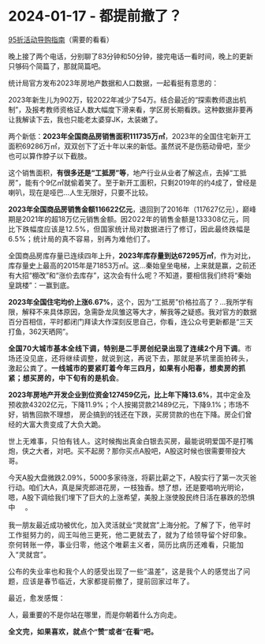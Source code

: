 # 2024-01-17 - 都提前撤了？

<p style="visibility: visible;"><a target="_blank" href="http://mp.weixin.qq.com/s?__biz=Mzg2MTg2OTYzNQ==&amp;mid=2247484154&amp;idx=1&amp;sn=99581868b9e19cb0fce43eec7e6480a6&amp;chksm=ce11c1d6f96648c046f23d47944f02cb8ef103adb7fbb71ef21386c47f5e09d4f1e6af105ad8&amp;scene=21#wechat_redirect" textvalue="天叙 | 春节茶礼导购指南" linktype="text" imgurl="" imgdata="null" data-itemshowtype="0" tab="innerlink" data-linktype="2" style="visibility: visible;" hasload="1">95折活动导购指南</a>（需要的看看）<br style="visibility: visible;"></p><p style="visibility: visible;">晚上接了两个电话，分别聊了83分钟和50分钟，接完电话一看时间，晚上的更新只够码个简篇了，那就简篇吧。<br style="visibility: visible;"></p><p style="visibility: visible;">统计局官方发布2023年房地产数据和人口数据，一起看挺有意思的：</p><p style="visibility: visible;">2023年新生儿为902万，较2022年减少了54万。结合最近的“探索教师退出机制”，及报考教师资格证人数大幅度下滑来看，学区房长期看跌。这种数据非要再让我解读下去，我也只能老太婆穿JK，太装嫩了。</p><p style="visibility: visible;">两个新低：<strong style="visibility: visible;">2023年全国商品房销售面积111735万㎡</strong>，2023年的全国住宅新开工面积69286万㎡，双双创下了近十年以来的新低。虽然说不是伤筋动骨吧，至少也可以算作脖子以下截肢。</p><p style="visibility: visible;">这个销售面积，<strong style="visibility: visible;">有很多还是“工抵房”等</strong>，地产行业从业者了解这点，去掉“工抵房”，能有个9亿㎡就偷着笑了。至于新开工面积，只剩2019年的约4成了，曾经是喇叭，现在是哑巴...人生无限好，只要不比较。</p><p style="visibility: visible;"><strong style="visibility: visible;">2023年全国商品房销售金额116622亿元</strong>，退回到了2016年（117627亿元），巅峰期是2021年的超18万亿元销售金额。<span style="font-size: var(--articleFontsize); letter-spacing: 0.034em; visibility: visible;">因</span><span style="font-size: var(--articleFontsize); letter-spacing: 0.034em; visibility: visible;">2022年的销售金额</span><span style="font-size: var(--articleFontsize); letter-spacing: 0.034em; visibility: visible;">是133308亿元，</span><span style="font-size: var(--articleFontsize); letter-spacing: 0.034em; visibility: visible;">同比下跌幅度应该是12.5%，但</span><span style="font-size: var(--articleFontsize); letter-spacing: 0.034em; visibility: visible;">国家统计局</span><span style="font-size: var(--articleFontsize); letter-spacing: 0.034em; visibility: visible;">对数据进行了修订</span><span style="font-size: var(--articleFontsize); letter-spacing: 0.034em; visibility: visible;">，因此最终跌幅是</span><span style="font-size: var(--articleFontsize); letter-spacing: 0.034em; visibility: visible;">6.5%</span><span style="font-size: var(--articleFontsize); letter-spacing: 0.034em; visibility: visible;">；统计局的真不容易，别再为难他们了。</span></p><p style="visibility: visible;">全国商品房库存量已连续四年上升，<strong style="visibility: visible;">2023年库存量到达67295万㎡</strong>，作为对比，库存量史上最高的2015年是71853万㎡。这...秦始皇坐电梯，上来就是赢，之前还有大招“棚改”和“涨价去库存”，这次会有什么呢？不知道，要相信我们终将“秦始皇跳楼”：一赢到底。</p><p style="visibility: visible;"><strong style="visibility: visible;">2023年全国住宅均价上涨6.67%</strong>，这个，因为“工抵房”价格拉高了？...我所学有限，解释不来具体原因，急需卧龙凤雏这等大才，解我等之疑惑。我对官方的数据百分百相信，平时都闭门拜读大作深刻反思自己，你看，连公众号更新都是“三天打鱼，362天晒网”。</p><p style="visibility: visible;"><strong style="visibility: visible;"><span style="letter-spacing: 0.578px; text-wrap: wrap; visibility: visible;">全国70大城市基本全线下调，特别是二手房创纪录出现了连续2个月下调</span></strong><span style="letter-spacing: 0.578px; text-wrap: wrap; visibility: visible;">。市场还没见底，还将继续调整，就说到这，再说下去，那就是茅坑里面拍砖头，激起公粪了。<strong style="visibility: visible;">一线城市的要紧盯着今年三四月，如果有小阳春，想卖房的抓紧；想买房的，中下旬有的是机会</strong>。</span></p><p style="visibility: visible;"><strong style="visibility: visible;">2023年房地产开发企业到位资金127459亿元，比上年下降13.6%</strong>，其中定金及预收款43202亿元，下降11.9%；个人按揭贷款21489亿元，下降9.1%；市场不好，销售回款不理想，&nbsp;房企搞到的钱还在下跌，买房贷款的也在下降。房企们曾经的大富大贵变成了大负大跪。</p><p><span style="letter-spacing: 0.578px;text-wrap: wrap;">世上无难事，只怕有钱</span><span style="letter-spacing: 0.578px;text-wrap: wrap;">人。</span>这时候掏出真金白银去买房，最能说明爱国不是打嘴炮，侠之大者，对吧。买不起房？那你买点A股吧，A股这时候也很需要带投大哥。</p><p>今天A股大盘微跌2.09%，5000多家待涨，将薪比薪之下，A股实行了第一次灭爸行动。咱们大A，真是屎壳郎进花房，一枝独香。想了想，还是要唱响光明论，嗯，A股下调给我们埋下了巨大的上涨希望，美股上涨使股民终日活在暴跌的恐惧中<img class="rich_pages wxw-img js_img_placeholder wx_img_placeholder" data-ratio="1" data-src="https://res.wx.qq.com/t/wx_fed/we-emoji/res/v1.3.10/assets/newemoji/Yellowdog.png" data-w="128" style="display: inline-block; vertical-align: middle; background-size: cover; width: 20px !important; height: 20px !important;" data-original-style="display:inline-block;width:20px;vertical-align:middle;background-size:cover;" data-index="1" src="data:image/svg+xml,%3C%3Fxml version='1.0' encoding='UTF-8'%3F%3E%3Csvg width='1px' height='1px' viewBox='0 0 1 1' version='1.1' xmlns='http://www.w3.org/2000/svg' xmlns:xlink='http://www.w3.org/1999/xlink'%3E%3Ctitle%3E%3C/title%3E%3Cg stroke='none' stroke-width='1' fill='none' fill-rule='evenodd' fill-opacity='0'%3E%3Cg transform='translate(-249.000000, -126.000000)' fill='%23FFFFFF'%3E%3Crect x='249' y='126' width='1' height='1'%3E%3C/rect%3E%3C/g%3E%3C/g%3E%3C/svg%3E" _width="20px" alt="图片">。</p><p>我一朋友最近成功被优化，加入灵活就业“灵就宫”上海分舵。<span style="font-size: var(--articleFontsize);letter-spacing: 0.034em;">了解了下，他</span><span style="font-size: var(--articleFontsize);letter-spacing: 0.034em;">平时工作挺努力的，</span><span style="font-size: var(--articleFontsize);letter-spacing: 0.034em;">阎王叫他三更死，他二更就去了，就为了给领导留个好印象。</span><span style="font-size: var(--articleFontsize);letter-spacing: 0.034em;">奈何</span><span style="font-size: var(--articleFontsize);letter-spacing: 0.034em;">转账一停，事业归零</span><span style="font-size: var(--articleFontsize);letter-spacing: 0.034em;">，他这个唯薪</span><span style="font-size: var(--articleFontsize);letter-spacing: 0.034em;">主义者，</span><span style="font-size: var(--articleFontsize);letter-spacing: 0.034em;">简历比病历还难看，</span><span style="font-size: var(--articleFontsize);letter-spacing: 0.034em;">只能</span><span style="font-size: var(--articleFontsize);letter-spacing: 0.034em;">加入“</span><span style="font-size: var(--articleFontsize);letter-spacing: 0.034em;">灵就</span><span style="font-size: var(--articleFontsize);letter-spacing: 0.034em;">宫</span><span style="font-size: var(--articleFontsize);letter-spacing: 0.034em;">”。</span></p><p><span style="font-size: var(--articleFontsize);letter-spacing: 0.034em;">公布的失业率也和我个人的感受出现了一些“温差”，这是我个人的感觉出了问题，应该是春节临近，大家都提前撤了，提前回家过年了。<br></span></p><p><span style="font-size: var(--articleFontsize);letter-spacing: 0.034em;">最近，愈发感慨：</span></p><p>人，最重要的不是你站在哪里，而是你朝着什么方向走。</p><p style="margin-bottom: 0px;"><strong style="outline: 0px;font-family: system-ui, -apple-system, BlinkMacSystemFont, &quot;Helvetica Neue&quot;, &quot;PingFang SC&quot;, &quot;Hiragino Sans GB&quot;, &quot;Microsoft YaHei UI&quot;, &quot;Microsoft YaHei&quot;, Arial, sans-serif;letter-spacing: 0.544px;text-wrap: wrap;background-color: rgb(255, 255, 255);color: rgb(34, 34, 34);font-size: 16px;"><span style="outline: 0px;font-size: 14px;">全文完，如果喜欢，就点个“赞”或者“在看”吧。</span></strong></p><p style="display: none;"><mp-style-type data-value="3"></mp-style-type></p>